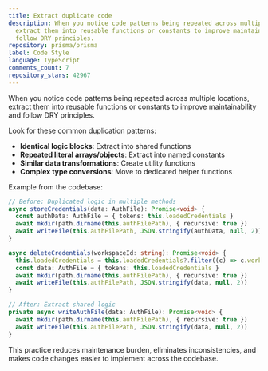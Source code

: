 ```yaml
---
title: Extract duplicate code
description: When you notice code patterns being repeated across multiple locations,
  extract them into reusable functions or constants to improve maintainability and
  follow DRY principles.
repository: prisma/prisma
label: Code Style
language: TypeScript
comments_count: 7
repository_stars: 42967
---
```


When you notice code patterns being repeated across multiple locations, extract them into reusable functions or constants to improve maintainability and follow DRY principles.

Look for these common duplication patterns:
- **Identical logic blocks**: Extract into shared functions
- **Repeated literal arrays/objects**: Extract into named constants  
- **Similar data transformations**: Create utility functions
- **Complex type conversions**: Move to dedicated helper functions

Example from the codebase:
```typescript
// Before: Duplicated logic in multiple methods
async storeCredentials(data: AuthFile): Promise<void> {
  const authData: AuthFile = { tokens: this.loadedCredentials }
  await mkdir(path.dirname(this.authFilePath), { recursive: true })
  await writeFile(this.authFilePath, JSON.stringify(authData, null, 2))
}

async deleteCredentials(workspaceId: string): Promise<void> {
  this.loadedCredentials = this.loadedCredentials?.filter((c) => c.workspaceId !== workspaceId) || []
  const data: AuthFile = { tokens: this.loadedCredentials }
  await mkdir(path.dirname(this.authFilePath), { recursive: true })
  await writeFile(this.authFilePath, JSON.stringify(data, null, 2))
}

// After: Extract shared logic
private async writeAuthFile(data: AuthFile): Promise<void> {
  await mkdir(path.dirname(this.authFilePath), { recursive: true })
  await writeFile(this.authFilePath, JSON.stringify(data, null, 2))
}
```

This practice reduces maintenance burden, eliminates inconsistencies, and makes code changes easier to implement across the codebase.